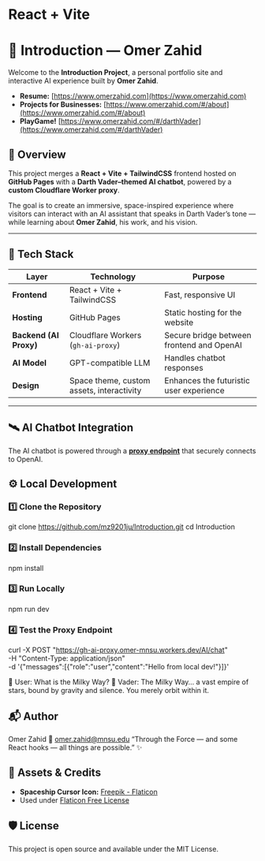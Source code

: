 # React + Vite

# 🚀 Introduction — Omer Zahid
Welcome to the **Introduction Project**, a personal portfolio site and interactive AI experience built by **Omer Zahid**.

- **Resume:** [https://www.omerzahid.com](https://www.omerzahid.com)
- **Projects for Businesses:** [https://www.omerzahid.com/#/about](https://www.omerzahid.com/#/about)
- **PlayGame!** [https://www.omerzahid.com/#/darthVader](https://www.omerzahid.com/#/darthVader)

## 🌌 Overview

This project merges a **React + Vite + TailwindCSS** frontend hosted on **GitHub Pages** with a **Darth Vader–themed AI chatbot**, powered by a **custom Cloudflare Worker proxy**.

The goal is to create an immersive, space-inspired experience where visitors can interact with an AI assistant that speaks in Darth Vader’s tone — while learning about **Omer Zahid**, his work, and his vision.

---

## 🧠 Tech Stack

| Layer | Technology | Purpose |
|-------|-------------|----------|
| **Frontend** | React + Vite + TailwindCSS | Fast, responsive UI |
| **Hosting** | GitHub Pages | Static hosting for the website |
| **Backend (AI Proxy)** | Cloudflare Workers (`gh-ai-proxy`) | Secure bridge between frontend and OpenAI |
| **AI Model** | GPT-compatible LLM | Handles chatbot responses |
| **Design** | Space theme, custom assets, interactivity | Enhances the futuristic user experience |

---

## 🛰️ AI Chatbot Integration

The AI chatbot is powered through a **[proxy endpoint](https://gh-ai-proxy.omer-mnsu.workers.dev/AI/chat)** that securely connects to OpenAI.

## ⚙️ Local Development

### 1️⃣ Clone the Repository
git clone https://github.com/mz9201ju/Introduction.git
cd Introduction
### 2️⃣ Install Dependencies
npm install
### 3️⃣ Run Locally
npm run dev
### 4️⃣ Test the Proxy Endpoint
curl -X POST "https://gh-ai-proxy.omer-mnsu.workers.dev/AI/chat" \
  -H "Content-Type: application/json" \
  -d '{"messages":[{"role":"user","content":"Hello from local dev!"}]}'

👤 User: What is the Milky Way?
🤖 Vader: The Milky Way… a vast empire of stars, bound by gravity and silence. You merely orbit within it.

## 📬 Author
Omer Zahid
📧 omer.zahid@mnsu.edu
“Through the Force — and some React hooks — all things are possible.” ✨

## 🎨 Assets & Credits
- **Spaceship Cursor Icon:** [Freepik - Flaticon](https://www.flaticon.com/free-icons/ufo)
- Used under [Flaticon Free License](https://www.flaticon.com/license)

## 🛡️ License
This project is open source and available under the MIT License.